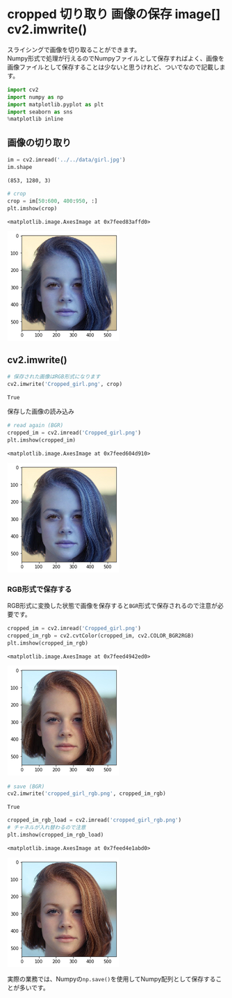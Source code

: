 # cropped 切り取り 画像の保存 image[] cv2.imwrite()

スライシングで画像を切り取ることができます。<br>Numpy形式で処理が行えるのでNumpyファイルとして保存すればよく、画像を画像ファイルとして保存することは少ないと思うけれど、ついでなので記載します。


```python
import cv2
import numpy as np
import matplotlib.pyplot as plt
import seaborn as sns
%matplotlib inline
```

## 画像の切り取り


```python
im = cv2.imread('../../data/girl.jpg')
im.shape
```




    (853, 1280, 3)




```python
# crop
crop = im[50:600, 400:950, :]
plt.imshow(crop)
```




    <matplotlib.image.AxesImage at 0x7feed83affd0>




![png](output_4_1.png)


## cv2.imwrite()


```python
# 保存された画像はRGB形式になります
cv2.imwrite('Cropped_girl.png', crop)
```




    True



保存した画像の読み込み


```python
# read again (BGR)
cropped_im = cv2.imread('Cropped_girl.png')
plt.imshow(cropped_im)
```




    <matplotlib.image.AxesImage at 0x7feed604d910>




![png](output_8_1.png)


### RGB形式で保存する

RGB形式に変換した状態で画像を保存すると`BGR`形式で保存されるので注意が必要です。


```python
cropped_im = cv2.imread('Cropped_girl.png')
cropped_im_rgb = cv2.cvtColor(cropped_im, cv2.COLOR_BGR2RGB)
plt.imshow(cropped_im_rgb)
```




    <matplotlib.image.AxesImage at 0x7feed4942ed0>




![png](output_10_1.png)



```python
# save (BGR)
cv2.imwrite('cropped_girl_rgb.png', cropped_im_rgb)
```




    True




```python
cropped_im_rgb_load = cv2.imread('cropped_girl_rgb.png')
# チャネルが入れ替わるので注意
plt.imshow(cropped_im_rgb_load)
```




    <matplotlib.image.AxesImage at 0x7feed4e1abd0>




![png](output_12_1.png)


実際の業務では、Numpyの`np.save()`を使用してNumpy配列として保存することが多いです。

